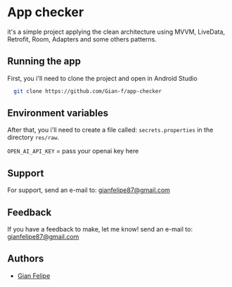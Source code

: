 
# App checker

it's a simple project applying the clean architecture using MVVM, LiveData, Retrofit, Room, Adapters and some others patterns.

## Running the app

First, you i'll need to clone the project and open in Android Studio

```bash
  git clone https://github.com/Gian-f/app-checker
```


## Environment variables


After that, you i'll need to create a file called: `secrets.properties` in the directory `res/raw`.

`OPEN_AI_API_KEY` = pass your openai key here




## Support

For support, send an e-mail to: gianfelipe87@gmail.com
## Feedback

If you have a feedback to make, let me know! send an e-mail to: gianfelipe87@gmail.com


## Authors

- [Gian Felipe](https://www.github.com/gian-f)
